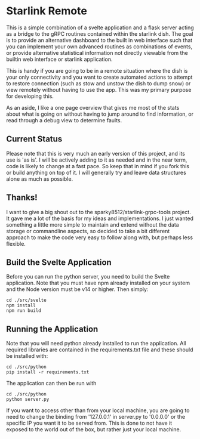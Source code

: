 # Starlink Remote

This is a simple combination of a svelte application and a flask server acting as a bridge to the gRPC routines
contained within the starlink dish.  The goal is to provide an alternative dashboard to the built in web interface
such that you can implement your own advanced routines as combinations of events, or provide alternative statistical
information not directly viewable from the builtin web interface or starlink application.

This is handy if you are going to be in a remote situation where the dish is your only connectivity and you want to
create automated actions to attempt to restore connection (such as stow and unstow the dish to dump snow) or view
remotely without having to use the app.  This was my primary purpose for developing this.

As an aside, I like a one page overview that gives me most of the stats about what is going on without having to
jump around to find information, or read through a debug view to determine faults.

## Current Status

Please note that this is very much an early version of this project, and its use is 'as is'.  I will be actively adding
to it as needed and in the near term, code is likely to change at a fast pace.  So keep that in mind if you fork this or
build anything on top of it.  I will generally try and leave data structures alone as much as possible.

## Thanks!

I want to give a big shout out to the sparky8512/starlink-grpc-tools project.  It gave me a lot of the basis for my
ideas and implementations.  I just wanted something a little more simple to maintain and extend without the data storage
or commandline aspects, so decided to take a bit different approach to make the code very easy to follow along with, but
perhaps less flexible.

## Build the Svelte Application

Before you can run the python server, you need to build the Svelte application.  Note that you must have npm already
installed on your system and the Node version must be v14 or higher.  Then simply:

```
cd ./src/svelte
npm install
npm run build
```

## Running the Application

Note that you will need python already installed to run the application.  All required libraries are contained in the
requirements.txt file and these should be installed with:

```
cd ./src/python
pip install -r requirements.txt
```

The application can then be run with

```
cd ./src/python
python server.py
```

If you want to access other than from your local machine, you are going to need to change the binding from '127.0.0.1' in server.py to '0.0.0.0' or the specific IP you want it to be served from.  This is done to not have it exposed to the world out of the box, but rather just your local machine.

